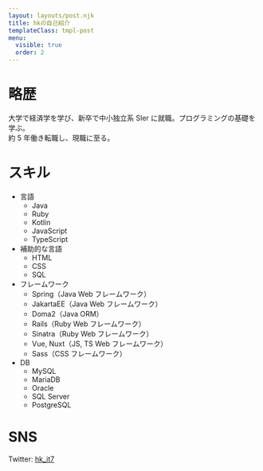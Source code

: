 ```yaml
---
layout: layouts/post.njk
title: hkの自己紹介
templateClass: tmpl-post
menu:
  visible: true
  order: 2
---
```


# 略歴

大学で経済学を学び、新卒で中小独立系 SIer に就職。プログラミングの基礎を学ぶ。  
約 5 年働き転職し、現職に至る。

# スキル

- 言語
  - Java
  - Ruby
  - Kotlin
  - JavaScript
  - TypeScript
- 補助的な言語
  - HTML
  - CSS
  - SQL
- フレームワーク
  - Spring（Java Web フレームワーク）
  - JakartaEE（Java Web フレームワーク）
  - Doma2（Java ORM）
  - Rails（Ruby Web フレームワーク）
  - Sinatra（Ruby Web フレームワーク）
  - Vue, Nuxt（JS, TS Web フレームワーク）
  - Sass（CSS フレームワーク）
- DB
  - MySQL
  - MariaDB
  - Oracle
  - SQL Server
  - PostgreSQL

# SNS

Twitter: [hk_it7](https://twitter.com/hk_it7 "hk_it7 Twitter")
